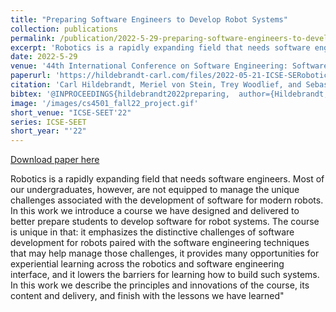 ```yaml
---
title: "Preparing Software Engineers to Develop Robot Systems"
collection: publications
permalink: /publication/2022-5-29-preparing-software-engineers-to-develop-robot-systems
excerpt: 'Robotics is a rapidly expanding field that needs software engineers. Most of our undergraduates, however, are not equipped to manage the unique challenges associated with the development of software for modern robots. In this work we introduce a course we have designed and delivered to better prepare students to develop software for robot systems. The course is unique in that: it emphasizes the distinctive challenges of software development for robots paired with the software engineering techniques that may help manage those challenges, it provides many opportunities for experiential learning across the robotics and software engineering interface, and it lowers the barriers for learning how to build such systems. In this work we describe the principles and innovations of the course, its content and delivery, and finish with the lessons we have learned&quot;'
date: 2022-5-29
venue: '44th International Conference on Software Engineering: Software Engineering Education and Training (ICSE-SEET ’22)'
paperurl: 'https://hildebrandt-carl.com/files/2022-05-21-ICSE-SERobotics.pdf'
citation: 'Carl Hildebrandt, Meriel von Stein, Trey Woodlief, and Sebastian Elbaum. 2022. Preparing Software Engineers to Develop Robot Systems. In 44th International Conference on Software Engineering: Software Engineering Education and Training (ICSE-SEET ’22), May 21–29, 2022, Pittsburgh, PA, USA. ACM, New York, NY, USA, 12 pages. https://doi.org/10.1145/3510456.3514161'
bibtex: '@INPROCEEDINGS{hildebrandt2022preparing,  author={Hildebrandt, Carl and Stein, Meriel von and Woodlief, Trey and Elbaum, Sebastian},  booktitle={2022 IEEE/ACM 44th International Conference on Software Engineering: Software Engineering Education and Training (ICSE-SEET)},   title={Preparing Software Engineers to Develop Robot Systems}, year={2022},  pages={205-216},  doi={10.1145/3510456.3514161}}'
image: '/images/cs4501_fall22_project.gif'
short_venue: "ICSE-SEET'22"
series: ICSE-SEET
short_year: "'22"
---
```


<a href='https://hildebrandt-carl.com/files/2022-05-21-ICSE-SERobotics.pdf'>Download paper here</a>

Robotics is a rapidly expanding field that needs software engineers. Most of our undergraduates, however, are not equipped to manage the unique challenges associated with the development of software for modern robots. In this work we introduce a course we have designed and delivered to better prepare students to develop software for robot systems. The course is unique in that: it emphasizes the distinctive challenges of software development for robots paired with the software engineering techniques that may help manage those challenges, it provides many opportunities for experiential learning across the robotics and software engineering interface, and it lowers the barriers for learning how to build such systems. In this work we describe the principles and innovations of the course, its content and delivery, and finish with the lessons we have learned&quot;

